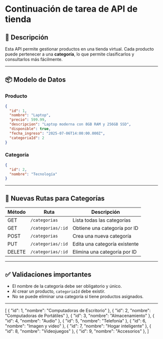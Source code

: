 # Continuación de tarea de API de tienda

## 📌 Descripción

Esta API permite gestionar productos en una tienda virtual. Cada producto puede pertenecer a una **categoría**, lo que permite clasificarlos y consultarlos más fácilmente.

---

## 📦 Modelo de Datos

### Producto

```json
{
  "id": 1,
  "nombre": "Laptop",
  "precio": 599.99,
  "descripcion": "Laptop moderna con 8GB RAM y 256GB SSD",
  "disponible": true,
  "fecha_ingreso": "2025-07-06T14:00:00.000Z",
  "categoriaId": 2
}
```

### Categoría

```json
{
  "id": 2,
  "nombre": "Tecnología"
}
```

---

## 🧩 Nuevas Rutas para Categorías

| Método | Ruta                   | Descripción                        |
|--------|------------------------|------------------------------------|
| GET    | `/categorias`          | Lista todas las categorías         |
| GET    | `/categorias/:id`      | Obtiene una categoría por ID       |
| POST   | `/categorias`          | Crea una nueva categoría           |
| PUT    | `/categorias/:id`      | Edita una categoría existente      |
| DELETE | `/categorias/:id`      | Elimina una categoría por ID       |

---


## ✅ Validaciones importantes

- El nombre de la categoría debe ser obligatorio y único.
- Al crear un producto, `categoriaId` debe existir.
- No se puede eliminar una categoría si tiene productos asignados.

---


[
  { "id": 1, "nombre": "Computadoras de Escritorio" },
  { "id": 2, "nombre": "Computadoras de Portátiles" },
  { "id": 3, "nombre": "Almacenamiento" },
  { "id": 4, "nombre": "Audio" },
  { "id": 5, "nombre": "Telefonía" },
  { "id": 6, "nombre": "Imagen y video" },
  { "id": 7, "nombre": "Hogar inteligente" },
  { "id": 8, "nombre": "Videojuegos" },
  { "id": 9, "nombre": "Accesorios" },
]
